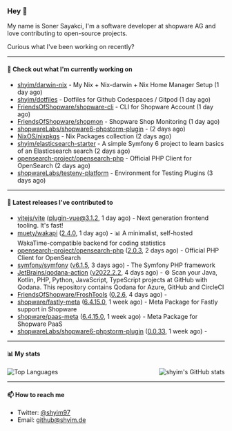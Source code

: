 ### Hey 👋

My name is Soner Sayakci, I'm a software developer at shopware AG and love contributing to open-source projects.

Curious what I've been working on recently?

---

#### 👷 Check out what I'm currently working on

- [shyim/darwin-nix](https://github.com/shyim/darwin-nix) - My Nix &#43; Nix-darwin &#43; Nix Home Manager Setup (1 day ago)
- [shyim/dotfiles](https://github.com/shyim/dotfiles) - Dotfiles for Github Codespaces / Gitpod (1 day ago)
- [FriendsOfShopware/shopware-cli](https://github.com/FriendsOfShopware/shopware-cli) - CLI for Shopware Account (1 day ago)
- [FriendsOfShopware/shopmon](https://github.com/FriendsOfShopware/shopmon) - Shopware Shop Monitoring (1 day ago)
- [shopwareLabs/shopware6-phpstorm-plugin](https://github.com/shopwareLabs/shopware6-phpstorm-plugin) -  (2 days ago)
- [NixOS/nixpkgs](https://github.com/NixOS/nixpkgs) - Nix Packages collection (2 days ago)
- [shyim/elasticsearch-starter](https://github.com/shyim/elasticsearch-starter) - A simple Symfony 6 project to learn basics of an Elasticsearch search (2 days ago)
- [opensearch-project/opensearch-php](https://github.com/opensearch-project/opensearch-php) - Official PHP Client for OpenSearch (2 days ago)
- [shopwareLabs/testenv-platform](https://github.com/shopwareLabs/testenv-platform) - Environment for Testing Plugins (3 days ago)

---

#### 🔭 Latest releases I've contributed to

- [vitejs/vite](https://github.com/vitejs/vite) ([plugin-vue@3.1.2](https://github.com/vitejs/vite/releases/tag/plugin-vue%403.1.2), 1 day ago) - Next generation frontend tooling. It&#39;s fast!
- [muety/wakapi](https://github.com/muety/wakapi) ([2.4.0](https://github.com/muety/wakapi/releases/tag/2.4.0), 1 day ago) - 📊 A minimalist, self-hosted WakaTime-compatible backend for coding statistics
- [opensearch-project/opensearch-php](https://github.com/opensearch-project/opensearch-php) ([2.0.3](https://github.com/opensearch-project/opensearch-php/releases/tag/2.0.3), 2 days ago) - Official PHP Client for OpenSearch
- [symfony/symfony](https://github.com/symfony/symfony) ([v6.1.5](https://github.com/symfony/symfony/releases/tag/v6.1.5), 3 days ago) - The Symfony PHP framework
- [JetBrains/qodana-action](https://github.com/JetBrains/qodana-action) ([v2022.2.2](https://github.com/JetBrains/qodana-action/releases/tag/v2022.2.2), 4 days ago) - ⚙️ Scan your Java, Kotlin, PHP, Python, JavaScript, TypeScript projects at GitHub with Qodana. This repository contains Qodana for Azure, GitHub and CircleCI
- [FriendsOfShopware/FroshTools](https://github.com/FriendsOfShopware/FroshTools) ([0.2.6](https://github.com/FriendsOfShopware/FroshTools/releases/tag/0.2.6), 4 days ago) - 
- [shopware/fastly-meta](https://github.com/shopware/fastly-meta) ([6.4.15.0](https://github.com/shopware/fastly-meta/releases/tag/6.4.15.0), 1 week ago) - Meta Package for Fastly support in Shopware
- [shopware/paas-meta](https://github.com/shopware/paas-meta) ([6.4.15.0](https://github.com/shopware/paas-meta/releases/tag/6.4.15.0), 1 week ago) - Meta Package for Shopware PaaS
- [shopwareLabs/shopware6-phpstorm-plugin](https://github.com/shopwareLabs/shopware6-phpstorm-plugin) ([0.0.33](https://github.com/shopwareLabs/shopware6-phpstorm-plugin/releases/tag/0.0.33), 1 week ago) - 

---

#### 📊 My stats

<img align="right" alt="shyim's GitHub stats" src="https://github-readme-stats.vercel.app/api?username=shyim&count_private=1&show_icons=true&" />

![Top Languages](https://github-readme-stats.vercel.app/api/top-langs/?username=shyim)

---

#### 📫 How to reach me

- Twitter: [@shyim97](https://twitter.com/shyim97)
- Email: [github@shyim.de](mailto://github@shyim.de)
